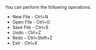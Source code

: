 You can perform the following operations:

* New File - Ctrl+N
* Open File - Ctrl+O
* Save File - Ctrl+S
* Undo - Ctrl+Z
* Redo - Ctrl+Shift+Z
* Exit - Ctrl+X